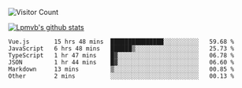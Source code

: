 ![Visitor Count](https://profile-counter.glitch.me/Lpmvb/count.svg)

[![Lpmvb's github stats](https://github-readme-stats.vercel.app/api?username=lpmvb&show_icons=true&title_color=fff&icon_color=79ff97&text_color=9f9f9f&bg_color=151515)](https://github.com/anuraghazra/github-readme-stats)

<!--
Here are some ideas to get you started:

- 🔭 I’m currently working on ...
- 🌱 I’m currently learning ...
- 👯 I’m looking to collaborate on ...
- 🤔 I’m looking for help with ...
- 💬 Ask me about ...
- 📫 How to reach me: ...
- 😄 Pronouns: ...
- ⚡ Fun fact: ...
-->

<!--START_SECTION:waka-->

```text
Vue.js       15 hrs 48 mins  ███████████████░░░░░░░░░░   59.68 %
JavaScript   6 hrs 48 mins   ██████▒░░░░░░░░░░░░░░░░░░   25.73 %
TypeScript   1 hr 47 mins    █▓░░░░░░░░░░░░░░░░░░░░░░░   06.78 %
JSON         1 hr 44 mins    █▓░░░░░░░░░░░░░░░░░░░░░░░   06.60 %
Markdown     13 mins         ▒░░░░░░░░░░░░░░░░░░░░░░░░   00.85 %
Other        2 mins          ░░░░░░░░░░░░░░░░░░░░░░░░░   00.13 %
```

<!--END_SECTION:waka-->
